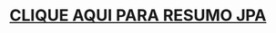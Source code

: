 # [CLIQUE AQUI PARA RESUMO JPA](https://github.com/pedrohpdo/orientacao-objetos/blob/main/src/jpa/jpa.md)